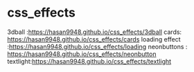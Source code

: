 # css_effects
 3dball :https://hasan9948.github.io/css_effects/3dball
 cards: https://hasan9948.github.io/css_effects/cards
 loading effect :https://hasan9948.github.io/css_effects/loading
 neonbuttons : https://hasan9948.github.io/css_effects/neonbutton
 textlight:https://hasan9948.github.io/css_effects/textlight
 
